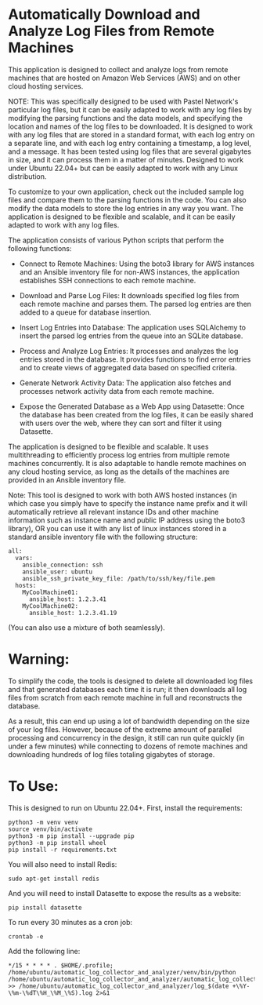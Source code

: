 # Automatically Download and Analyze Log Files from Remote Machines

This application is designed to collect and analyze logs from remote machines that are hosted on Amazon Web Services (AWS) and on other cloud hosting services.

NOTE: This was specifically designed to be used with Pastel Network's particular log files, but it can be easily adapted to work with any log files by modifying the parsing functions and the data models, and specifying the location and names of the log files to be downloaded. It is designed to work with any log files that are stored in a standard format, with each log entry on a separate line, and with each log entry containing a timestamp, a log level, and a message. It has been tested using log files that are several gigabytes in size, and it can process them in a matter of minutes. Designed to work under Ubuntu 22.04+ but can be easily adapted to work with any Linux distribution.

To customize to your own application, check out the included sample log files and compare them to the parsing functions in the code. You can also modify the data models to store the log entries in any way you want. The application is designed to be flexible and scalable, and it can be easily adapted to work with any log files.

The application consists of various Python scripts that perform the following functions:

* Connect to Remote Machines: Using the boto3 library for AWS instances and an Ansible inventory file for non-AWS instances, the application establishes SSH connections to each remote machine.

* Download and Parse Log Files: It downloads specified log files from each remote machine and parses them. The parsed log entries are then added to a queue for database insertion.

* Insert Log Entries into Database: The application uses SQLAlchemy to insert the parsed log entries from the queue into an SQLite database.

* Process and Analyze Log Entries: It processes and analyzes the log entries stored in the database. It provides functions to find error entries and to create views of aggregated data based on specified criteria.

* Generate Network Activity Data: The application also fetches and processes network activity data from each remote machine.

* Expose the Generated Database as a Web App using Datasette: Once the database has been created from the log files, it can be easily shared with users over the web, where they can sort and filter it using Datasette.

The application is designed to be flexible and scalable. It uses multithreading to efficiently process log entries from multiple remote machines concurrently. It is also adaptable to handle remote machines on any cloud hosting service, as long as the details of the machines are provided in an Ansible inventory file.

Note: This tool is designed to work with both AWS hosted instances (in which case you simply have to specify the instance name prefix and it will automatically retrieve all relevant instance IDs and other machine information such as instance name and public IP address using the boto3 library), OR you can use it with any list of linux instances stored in a standard ansible inventory file with the following structure:

```
all:
  vars:
    ansible_connection: ssh
    ansible_user: ubuntu
    ansible_ssh_private_key_file: /path/to/ssh/key/file.pem
  hosts:
    MyCoolMachine01:
      ansible_host: 1.2.3.41
    MyCoolMachine02:
      ansible_host: 1.2.3.41.19
```

(You can also use a mixture of both seamlessly). 

# Warning:
To simplify the code, the tools is designed to delete all downloaded log files and that generated databases each time it is run; it then downloads all log files from scratch from each remote machine in full and reconstructs the database.

As a result, this can end up using a lot of bandwidth depending on the size of your log files. However, because of the extreme amount of parallel processing and concurrency in the design, it still can run quite quickly (in under a few minutes) while connecting to dozens of remote machines and downloading hundreds of log files totaling gigabytes of storage.

# To Use:

This is designed to run on Ubuntu 22.04+. First, install the requirements:

```
python3 -m venv venv
source venv/bin/activate
python3 -m pip install --upgrade pip
python3 -m pip install wheel
pip install -r requirements.txt
```

You will also need to install Redis:

```
sudo apt-get install redis
```

And you will need to install Datasette to expose the results as a website:

```
pip install datasette
```

To run every 30 minutes as a cron job:

```
crontab -e
```

Add the following line:

```
*/15 * * * * . $HOME/.profile; /home/ubuntu/automatic_log_collector_and_analyzer/venv/bin/python /home/ubuntu/automatic_log_collector_and_analyzer/automatic_log_collector_and_analyzer.py >> /home/ubuntu/automatic_log_collector_and_analyzer/log_$(date +\%Y-\%m-\%dT\%H_\%M_\%S).log 2>&1
```

